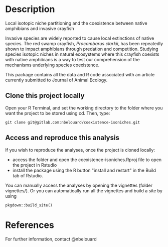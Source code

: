 # Description

Local isotopic niche partitioning and the coexistence between native amphibians and invasive crayfish 

Invasive species are widely reported to cause local extinctions of native species. The red swamp crayfish, _Procambarus clarkii_, has been repeatedly shown to impact amphibians through predation and competition. Studying species isotopic niches in natural ecosystems where this crayfish coexists with native amphibians is a way to test our comprehension of the mechanisms underlying species coexistence.  

This package contains all the data and R code associated with an article currently submitted to Journal of Animal Ecology.

## Clone this project locally

Open your R Terminal, and set the working directory to the folder where you want the project to be stored using cd. Then, type:

```
git clone git@gitlab.com:nbelouard/coexistence-isoniches.git
```

## Access and reproduce this analysis

If you wish to reproduce the analyses, once the project is cloned locally:
- access the folder and open the coexistence-isoniches.Rproj file to open the project in Rstudio
- install the package using the R button "install and restart" in the Build tab of Rstudio. 


You can manually access the analyses by opening the vignettes (folder vignettes/).
Or you can automatically run all the vignettes and build a site by using 
```
pkgdown::build_site()
```

# References

For further information, contact @nbelouard

